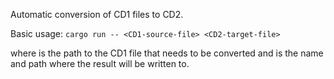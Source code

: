 Automatic conversion of CD1 files to CD2.

Basic usage: ```cargo run -- <CD1-source-file> <CD2-target-file>```

where <CD1-source-file> is the path to the CD1 file that needs to be converted and <CD2-target-file> is the name and path where the result will be written to. 
